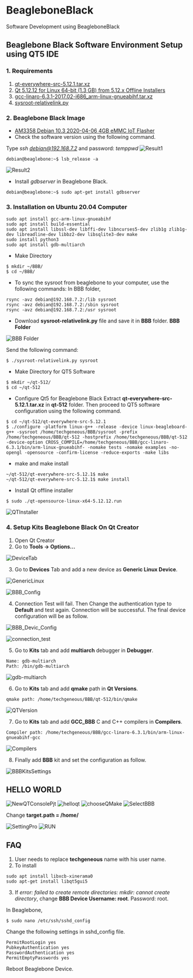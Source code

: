 # BeagleboneBlack
Software Development using BeagleboneBlack
## Beaglebone Black Software Environment Setup using QT5 IDE
### 1. Requirements
1)  [qt-everywhere-src-5.12.1.tar.xz](https://download.qt.io/archive/qt/5.12/5.12.1/single/)
2) 	[Qt 5.12.12 for Linux 64-bit (1.3 GB) from 5.12.x Offline Installers](https://www.qt.io/offline-installers) 
3)  [gcc-linaro-6.3.1-2017.02-i686_arm-linux-gnueabihf.tar.xz](https://releases.linaro.org/components/toolchain/binaries/6.3-2017.02/arm-linux-gnueabihf/)
4) [sysroot-relativelink.py](https://github.com/thihakyawjob/BeagleboneBlack/blob/main/sysroot-relativelink.py)

### 2. Beaglebone Black Image
* [AM3358 Debian 10.3 2020-04-06 4GB eMMC IoT Flasher](https://beagleboard.org/latest-images)
* Check the software version using the following command.

Type *ssh debian@192.168.7.2* and password: *temppwd*
![Result1](https://github.com/thihakyawjob/BeagleboneBlack/blob/main/pictures/BBB_VersionCheck1.png)
```console
debian@beaglebone:~$ lsb_release -a
```
![Result2](https://github.com/thihakyawjob/BeagleboneBlack/blob/main/pictures/BBB_VersionCheck2.png)

* Install *gdbserver* in Beaglebone Black.
```console
debian@beaglebone:~$ sudo apt-get install gdbserver
```
### 3. Installation on Ubuntu 20.04 Computer
```console
sudo apt install gcc-arm-linux-gnueabihf
sudo apt install build-essential
sudo apt install libssl-dev libffi-dev libncurses5-dev zlib1g zlib1g-dev libreadline-dev libbz2-dev libsqlite3-dev make
sudo install python3
sudo apt install gdb-multiarch
```
* Make Directory
```console
$ mkdir ~/BBB/
$ cd ~/BBB/
```
* To sync the sysroot from beaglebone to your computer, use the following commands:
In BBB folder,
```console
rsync -avz debian@192.168.7.2:/lib sysroot
rsync -avz debian@192.168.7.2:/sbin sysroot
rsync -avz debian@192.168.7.2:/usr sysroot
```
* Download **sysroot-relativelink.py** file and save it in **BBB** folder.
**BBB Folder**

![BBB Folder](https://github.com/thihakyawjob/BeagleboneBlack/blob/main/pictures/BBB_Folder.png)

Send the following command:
```console
$ ./sysroot-relativelink.py sysroot
```
* Make Directory for QT5 Software
```console
$ mkdir ~/qt-512/
$ cd ~/qt-512
```
* Configure Qt5 for Beaglebone Black 
Extract **qt-everywhere-src-5.12.1.tar.xz** in **qt-512** folder. Then proceed to QT5 software configuration using the following command.
```console
$ cd ~/qt-512/qt-everywhere-src-5.12.1
$ ./configure -platform linux-g++ -release -device linux-beagleboard-g++ -sysroot /home/techgeneous/BBB/sysroot -prefix /home/techgeneous/BBB/qt-512 -hostprefix /home/techgeneous/BBB/qt-512 -device-option CROSS_COMPILE=/home/techgeneous/BBB/gcc-linaro-6.3.1/bin/arm-linux-gnueabihf- -nomake tests -nomake examples -no-opengl -opensource -confirm-license -reduce-exports -make libs
```
* make and make install
```console
~/qt-512/qt-everywhere-src-5.12.1$ make
~/qt-512/qt-everywhere-src-5.12.1$ make install
```
* Install Qt offline installer
```console
$ sudo ./qt-opensource-linux-x64-5.12.12.run
```
![QTInstaller](https://github.com/thihakyawjob/BeagleboneBlack/blob/main/pictures/QTInstaller.png)

### 4. Setup Kits Beaglebone Black On Qt Creator
1) Open Qt Creator
2) Go to **Tools &rarr; Options...**

![DeviceTab](https://github.com/thihakyawjob/BeagleboneBlack/blob/main/pictures/DeviceTab.png)

3) Go to **Devices** Tab and add a new device as **Generic Linux Device**.

![GenericLinux](https://github.com/thihakyawjob/BeagleboneBlack/blob/main/pictures/GenericLinux.png)

![BBB_Config](https://github.com/thihakyawjob/BeagleboneBlack/blob/main/pictures/BBB_Config.png)

4) Connection Test will fail. Then Change the authentication type to **Default** and test again. Connection will be successful. The final device configuration will be as follow.

![BBB_Devic_Config](https://github.com/thihakyawjob/BeagleboneBlack/blob/main/pictures/BBB_Devic_Config.png)

![connection_test](https://github.com/thihakyawjob/BeagleboneBlack/blob/main/pictures/connection_test.png)

5) Go to **Kits** tab and add **multiarch** debugger in **Debugger**.
```console
Name: gdb-multiarch
Path: /bin/gdb-multiarch
```
![gdb-multiarch](https://github.com/thihakyawjob/BeagleboneBlack/blob/main/pictures/gdb-multiarch.png)

6) Go to **Kits** tab and add **qmake** path in **Qt Versions**.
```console
qmake path: /home/techgeneous/BBB/qt-512/bin/qmake
```
![QTVersion](https://github.com/thihakyawjob/BeagleboneBlack/blob/main/pictures/QTVersion.png)

7) Go to **Kits** tab and add **GCC_BBB** C and C++ compilers in **Compilers**.
```console
Compiler path: /home/techgeneous/BBB/gcc-linaro-6.3.1/bin/arm-linux-gnueabihf-gcc
```
![Compilers](https://github.com/thihakyawjob/BeagleboneBlack/blob/main/pictures/Compilers.png)

8) Finally add **BBB** kit and set the configuration as follow.

![BBBKitsSettings](https://github.com/thihakyawjob/BeagleboneBlack/blob/main/pictures/BBBKitsSettings.png)

## HELLO WORLD
![NewQTConsolePjt](https://github.com/thihakyawjob/BeagleboneBlack/blob/main/pictures/NewQTConsolePjt.png)
![helloqt](https://github.com/thihakyawjob/BeagleboneBlack/blob/main/pictures/helloqt.png)
![chooseQMake](https://github.com/thihakyawjob/BeagleboneBlack/blob/main/pictures/chooseQMake.png)
![SelectBBB](https://github.com/thihakyawjob/BeagleboneBlack/blob/main/pictures/SelectBBB.png)

Change **target.path = /home/**

![SettingPro](https://github.com/thihakyawjob/BeagleboneBlack/blob/main/pictures/SettingPro.png)
![RUN](https://github.com/thihakyawjob/BeagleboneBlack/blob/main/pictures/RUN1.png)


## FAQ
1) User needs to replace **techgeneous** name with his user name.
2) To install
```console
sudo apt install libxcb-xinerama0
sudo apt-get install libqt5gui5
```
3) If *error: failed to create remote directories: mkdir: cannot create directory*, change **BBB Device Username: root**. Password: root.

In Beaglebone,
```console
$ sudo nano /etc/ssh/sshd_config
```
Change the following settings in sshd_config file.
```console
PermitRootLogin yes
PubkeyAuthentication yes
PasswordAuthentication yes
PermitEmptyPasswords yes
```

Reboot Beaglebone Device.



